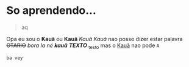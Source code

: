 # So aprendendo...
>aq

Opa eu sou o __Kauã__ ou **Kauã**
_Kauã_ *Kauã* nao posso dizer estar palavra ~~OTARIO~~
_bora la né **kauã**_
***TEXTO*** <sub>testo</sub> mas o <ins>Kauã</ins> nao pode
`A`
```
ba vey
```

